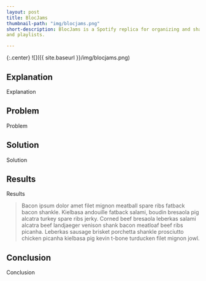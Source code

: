 ```yaml
---
layout: post
title: BlocJams
thumbnail-path: "img/blocjams.png"
short-description: BlocJams is a Spotify replica for organizing and sharing your songs
and playlists.

---
```


{:.center}
![]({{ site.baseurl }}/img/blocjams.png)

## Explanation

Explanation

## Problem

Problem

## Solution

Solution

## Results

Results

> Bacon ipsum dolor amet filet mignon meatball spare ribs fatback bacon shankle. Kielbasa andouille fatback salami, boudin bresaola pig alcatra turkey spare ribs jerky. Corned beef bresaola leberkas salami alcatra beef landjaeger venison shank bacon meatloaf beef ribs picanha. Leberkas sausage brisket porchetta shankle prosciutto chicken picanha kielbasa pig kevin t-bone turducken filet mignon jowl.



## Conclusion

Conclusion
